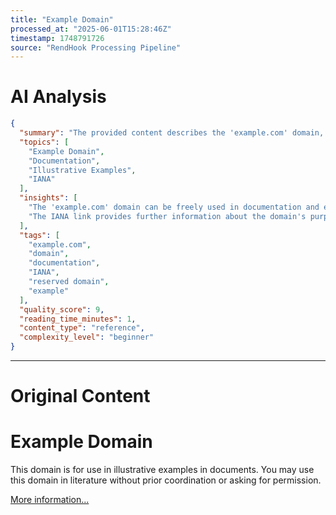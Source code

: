 ```yaml
---
title: "Example Domain"
processed_at: "2025-06-01T15:28:46Z"
timestamp: 1748791726
source: "RendHook Processing Pipeline"
---
```


# AI Analysis

```json
{
  "summary": "The provided content describes the 'example.com' domain, which is reserved for use in illustrative examples within documentation and literature.  It explicitly grants permission to use the domain without needing prior authorization or coordination.",
  "topics": [
    "Example Domain",
    "Documentation",
    "Illustrative Examples",
    "IANA"
  ],
  "insights": [
    "The 'example.com' domain can be freely used in documentation and examples without permission.",
    "The IANA link provides further information about the domain's purpose and usage guidelines."
  ],
  "tags": [
    "example.com",
    "domain",
    "documentation",
    "IANA",
    "reserved domain",
    "example"
  ],
  "quality_score": 9,
  "reading_time_minutes": 1,
  "content_type": "reference",
  "complexity_level": "beginner"
}
```

---

# Original Content

# Example Domain

This domain is for use in illustrative examples in documents. You may use this
domain in literature without prior coordination or asking for permission.

[More information...](https://www.iana.org/domains/example)
